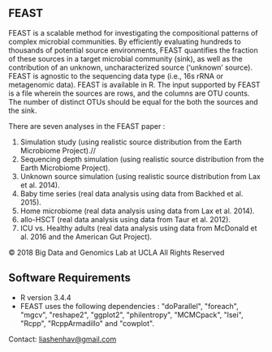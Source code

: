 FEAST
-----------------------

FEAST is a scalable method for investigating the compositional patterns  of complex microbial communities. By efficiently evaluating hundreds to thousands of potential source environments,  FEAST quantifies the fraction of these sources in a target microbial community (sink), as well as the contribution of an unknown, uncharacterized source (‘unknown’ source). FEAST is agnostic to the sequencing data type (i.e., 16s rRNA or metagenomic data).  FEAST is available in R. The input supported by FEAST is a file wherein the sources are rows, and the columns are OTU counts. The number of distinct OTUs should be equal for the both the sources and the sink.


There are seven analyses in the FEAST paper :

1. Simulation study (using realistic source distribution from the Earth Microbiome Project).//
2. Sequencing depth simulation (using realistic source distribution from the Earth Microbiome Project).
3. Unknown source simulation (using realistic source distribution from Lax et al. 2014).
4. Baby time series (real data analysis using data from Backhed et al. 2015).
5. Home microbiome (real data analysis using data from Lax et al. 2014).
6. allo-HSCT (real data analysis using data from Taur et al. 2012).
7. ICU vs. Healthy adults (real data analysis using data from McDonald et al. 2016 and the American Gut Project).


© 2018 Big Data and Genomics Lab at UCLA All Rights Reserved


Software Requirements
-----------------------

- R version 3.4.4
- FEAST uses the following dependencies : "doParallel", "foreach", "mgcv", "reshape2", "ggplot2", "philentropy", "MCMCpack", "lsei", "Rcpp", "RcppArmadillo" and "cowplot".

Contact: liashenhav@gmail.com
